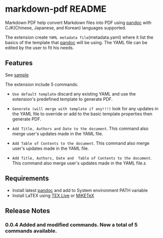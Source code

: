 # markdown-pdf README

Markdown PDF help convert Markdown files into PDF using [pandoc](https://pandoc.org/) with CJK(Chinese, Japanese, and Korean) languages supported. 

The extension create `YAML metadata file`(metadata.yaml) where it list the basics of the template that [pandoc](https://pandoc.org/) will be using. The YAML file can be edited by the user to fit his needs.

## Features

See [sample](https://github.com/oezeb/markdown-pdf/tree/main/assets/sample.pdf)

The extension include 5 commands:

+ `Use default template` discard any existing YAML and use the extension's predefined template to generate PDF.

+ `Generate (will merge with template if any!!!)` look for any updates in the YAML file to override or add to the basic template properties then generate PDF.

+ `Add Title, Authors and Date to the document`. This command also merge user's updates made in the YAML file.

+ `Add Table of Contents to the document`. This command also merge user's updates made in the YAML file.

+ `Add Title, Authors, Date and  Table of Contents to the document`. This command also merge user's updates made in the YAML file.s

## Requirements

- Install latest [pandoc](https://github.com/jgm/pandoc/releases) and add to System environment PATH variable
- Install LaTEX using [TEX Live](https://www.tug.org/texlive/) or [MiKETeX](https://miktex.org/)

## Release Notes

### 0.0.4 Added and modified commands. Now a total of 5 commands available.


